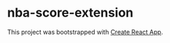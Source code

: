 # nba-score-extension

This project was bootstrapped with [Create React App](https://github.com/facebook/create-react-app).
